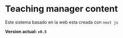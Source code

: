 # Teaching manager content
Este sistema basado en la web esta creada con `next js` 

**Version actual: `v0.5`**